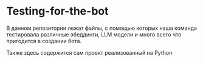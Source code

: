 # Testing-for-the-bot

В данном репозитории лежат файлы, с помощью которых наша команда тестировала различные эбеддинги, LLM модели и много всего что пригодится в создании бота.

Также здесь содержится сам проект реализованный на Python 
